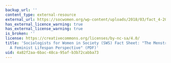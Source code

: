 ```yaml
---
backup_url: ''
content_type: external-resource
external_url: https://socwomen.org/wp-content/uploads/2018/03/fact_4-2011-menstruation.pdf
has_external_licence_warning: true
has_external_license_warning: true
is_broken: ''
license: https://creativecommons.org/licenses/by-nc-sa/4.0/
title: 'Sociologists for Women in Society (SWS) Fact Sheet: "The Menstrual Cycle:
  A Feminist Lifespan Perspective" (PDF)'
uid: 4a82f2aa-6bac-48ca-95af-b3b72cabba73
---
```

